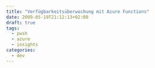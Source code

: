 ```yaml
---
title: "Verfügbarkeitsüberwachung mit Azure Functions"
date: 2099-05-19T21:12:13+02:00
draft: true
tags:
  - pwsh
  - azure
  - insights
categories:
  - dev
---
```


